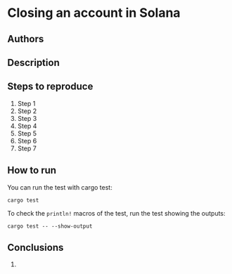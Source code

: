 # Closing an account in Solana
## Authors

## Description

## Steps to reproduce
1. Step 1
2. Step 2
3. Step 3
4. Step 4
5. Step 5
6. Step 6
7. Step 7

## How to run
You can run the test with cargo test:
``` shell
cargo test
```
To check the `println!` macros of the test, run the test showing the outputs:
``` shell
cargo test -- --show-output
```

## Conclusions
1. 
